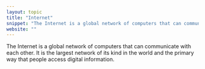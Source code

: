 ```yaml
---
layout: topic
title: "Internet"
snippet: "The Internet is a global network of computers that can communicate with each other."
website: ""
---
```


The Internet is a global network of computers that can communicate with each other. It is the largest network of its kind in the world and the primary way that people access digital information.

